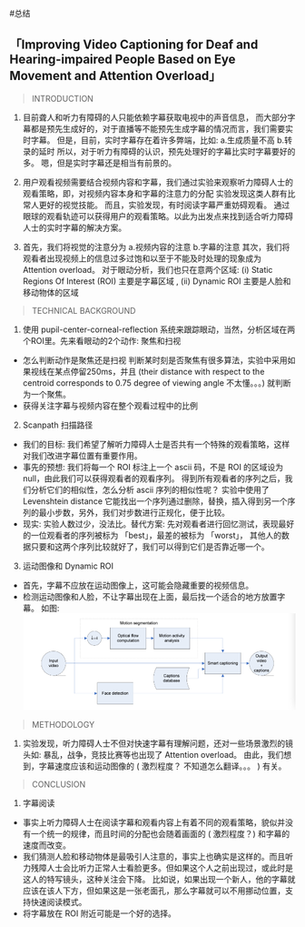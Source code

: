 #总结
## 「Improving Video Captioning for Deaf and Hearing-impaired People Based on Eye Movement and Attention Overload」
>INTRODUCTION
1. 目前聋人和听力有障碍的人只能依赖字幕获取电视中的声音信息，
而大部分字幕都是预先生成好的，对于直播等不能预先生成字幕的情况而言，我们需要实时字幕。
但是，目前，实时字幕存在着许多弊端，比如: a.生成质量不高 b.转录的延时
所以，对于听力有障碍的认识，预先处理好的字幕比实时字幕要好的多。
嗯，但是实时字幕还是相当有前景的。

2. 用户观看视频需要结合视频内容和字幕，我们通过实验来观察听力障碍人士的观看策略，即，对视频内容本身和字幕的注意力的分配
实验发现这类人群有比常人更好的视觉技能。
而且，实验发现，有时阅读字幕严重妨碍观看。
通过眼球的观看轨迹可以获得用户的观看策略。以此为出发点来找到适合听力障碍人士的实时字幕的解决方案。

3.  首先，我们将视觉的注意分为 a.视频内容的注意 b.字幕的注意
其次，我们将观看者出现视频上的信息过多过饱和以至于不能及时处理的现象成为 Attention overload。
对于眼动分析，我们也只在意两个区域:  (i) Static Regions Of Interest (ROI) 主要是字幕区域
, (ii) Dynamic ROI 主要是人脸和移动物体的区域

>TECHNICAL BACKGROUND
1. 使用 pupil-center-corneal-reflection 系统来跟踪眼动，当然，分析区域在两个ROI里。先来看眼动的2个动作: 聚焦和扫视
- 怎么判断动作是聚焦还是扫视
判断某时刻是否聚焦有很多算法，实验中采用如果视线在某点停留250ms，并且 (their distance with respect to the centroid corresponds to 0.75 degree of viewing angle 不太懂。。。)
就判断为一个聚焦。
- 获得关注字幕与视频内容在整个观看过程中的比例

2. Scanpath 扫描路径
- 我们的目标: 我们希望了解听力障碍人士是否共有一个特殊的观看策略，这样对我们改进字幕位置有重要作用。
- 事先的预想: 我们将每一个 ROI 标注上一个 ascii 码，不是 ROI 的区域设为 null，由此我们可以获得观看者的观看序列。
得到所有观看者的序列之后，我们分析它们的相似性，怎么分析 ascii 序列的相似性呢？ 实验中使用了 Levenshtein distance
它能找出一个序列通过删除，替换，插入得到另一个序列的最小步数，另外，我们对步数进行正规化，便于比较。
- 现实: 实验人数过少，没法比。替代方案: 先对观看者进行回忆测试，表现最好的一位观看者的序列被标为 「best」，最差的被标为 「worst」，
其他人的数据只要和这两个序列比较就好了，我们可以得到它们是否靠近哪一个。

3. 运动图像和 Dynamic ROI
- 首先，字幕不应放在运动图像上，这可能会隐藏重要的视频信息。
- 检测运动图像和人脸，不让字幕出现在上面，最后找一个适合的地方放置字幕。 如图:
![figure1](/images/posts/hci/hci1.png)

>METHODOLOGY
1. 实验发现，听力障碍人士不但对快速字幕有理解问题，还对一些场景激烈的镜头如: 暴乱，战争，竞技比赛等也出现了 Attention overload。
由此，我们想到，字幕速度应该和运动图像的 ( 激烈程度？ 不知道怎么翻译。。。 ) 有关。

>CONCLUSION
1. 字幕阅读
- 事实上听力障碍人士在阅读字幕和观看内容上有着不同的观看策略，貌似并没有一个统一的规律，而且时间的分配也会随着画面的 ( 激烈程度？) 和字幕的速度而改变。
- 我们猜测人脸和移动物体是最吸引人注意的，事实上也确实是这样的。而且听力残障人士会比听力正常人士看脸更多。但如果这个人之前出现过，或此时是这人的特写镜头，这种关注会下降。
比如说，如果出现一个新人，他的字幕就应该在该人下方，但如果这是一张老面孔，那么字幕就可以不用挪动位置，支持快速阅读模式。
- 将字幕放在 ROI 附近可能是一个好的选择。


